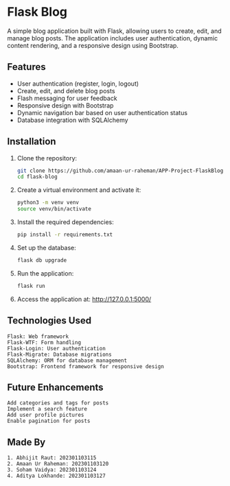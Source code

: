# Flask Blog

A simple blog application built with Flask, allowing users to create, edit, and manage blog posts. The application includes user authentication, dynamic content rendering, and a responsive design using Bootstrap.

## Features

-   User authentication (register, login, logout)
-   Create, edit, and delete blog posts
-   Flash messaging for user feedback
-   Responsive design with Bootstrap
-   Dynamic navigation bar based on user authentication status
-   Database integration with SQLAlchemy

## Installation

1. Clone the repository:

    ```bash
    git clone https://github.com/amaan-ur-raheman/APP-Project-FlaskBlog.git
    cd flask-blog

    ```

2. Create a virtual environment and activate it:

    ```bash
    python3 -m venv venv
    source venv/bin/activate

    ```

3. Install the required dependencies:

    ```bash
    pip install -r requirements.txt

    ```

4. Set up the database:

    ```bash
    flask db upgrade

    ```

5. Run the application:

    ```bash
    flask run

    ```

6. Access the application at:
   http://127.0.0.1:5000/

## Technologies Used

    Flask: Web framework
    Flask-WTF: Form handling
    Flask-Login: User authentication
    Flask-Migrate: Database migrations
    SQLAlchemy: ORM for database management
    Bootstrap: Frontend framework for responsive design

## Future Enhancements

    Add categories and tags for posts
    Implement a search feature
    Add user profile pictures
    Enable pagination for posts

## Made By

    1. Abhijit Raut: 202301103115
    2. Amaan Ur Raheman: 202301103120
    3. Soham Vaidya: 202301103124
    4. Aditya Lokhande: 202301103127
